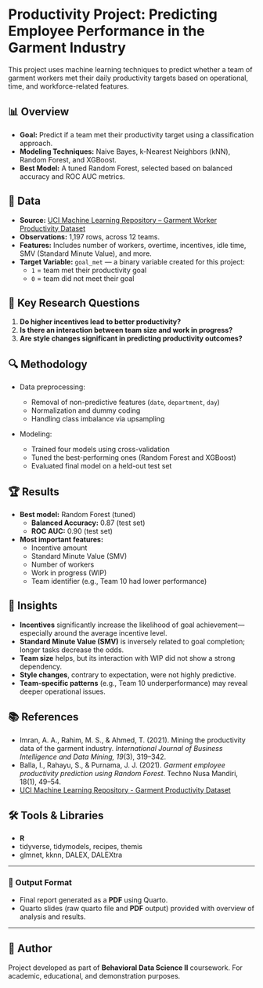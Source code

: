 # Productivity Project: Predicting Employee Performance in the Garment Industry

This project uses machine learning techniques to predict whether a team of garment workers met their daily productivity targets based on operational, time, and workforce-related features.

## 📊 Overview

- **Goal:** Predict if a team met their productivity target using a classification approach.
- **Modeling Techniques:** Naive Bayes, k-Nearest Neighbors (kNN), Random Forest, and XGBoost.
- **Best Model:** A tuned Random Forest, selected based on balanced accuracy and ROC AUC metrics.

## 📁 Data

- **Source:** [UCI Machine Learning Repository – Garment Worker Productivity Dataset](https://archive.ics.uci.edu/dataset/597/productivity+prediction+of+garment+employees)
- **Observations:** 1,197 rows, across 12 teams.
- **Features:** Includes number of workers, overtime, incentives, idle time, SMV (Standard Minute Value), and more.
- **Target Variable:** `goal_met` — a binary variable created for this project:
  - `1` = team met their productivity goal
  - `0` = team did not meet their goal

## 🧠 Key Research Questions

1. **Do higher incentives lead to better productivity?**
2. **Is there an interaction between team size and work in progress?**
3. **Are style changes significant in predicting productivity outcomes?**

## 🔍 Methodology

- Data preprocessing:
  - Removal of non-predictive features (`date`, `department`, `day`)
  - Normalization and dummy coding
  - Handling class imbalance via upsampling

- Modeling:
  - Trained four models using cross-validation
  - Tuned the best-performing ones (Random Forest and XGBoost)
  - Evaluated final model on a held-out test set

## 🏆 Results

- **Best model:** Random Forest (tuned)
  - **Balanced Accuracy:** 0.87 (test set)
  - **ROC AUC:** 0.90 (test set)
- **Most important features:**
  - Incentive amount
  - Standard Minute Value (SMV)
  - Number of workers
  - Work in progress (WIP)
  - Team identifier (e.g., Team 10 had lower performance)

## 📌 Insights

- **Incentives** significantly increase the likelihood of goal achievement—especially around the average incentive level.
- **Standard Minute Value (SMV)** is inversely related to goal completion; longer tasks decrease the odds.
- **Team size** helps, but its interaction with WIP did not show a strong dependency.
- **Style changes**, contrary to expectation, were not highly predictive.
- **Team-specific patterns** (e.g., Team 10 underperformance) may reveal deeper operational issues.

## 📚 References

- Imran, A. A., Rahim, M. S., & Ahmed, T. (2021). Mining the productivity data of the garment industry. *International Journal of Business Intelligence and Data Mining, 19*(3), 319–342.
- Balla, I., Rahayu, S., & Purnama, J. J. (2021). *Garment employee productivity prediction using Random Forest*. Techno Nusa Mandiri, 18(1), 49–54.
- [UCI Machine Learning Repository - Garment Productivity Dataset](https://archive.ics.uci.edu/dataset/597/productivity+prediction+of+garment+employees)

## 🛠 Tools & Libraries

- **R**
- tidyverse, tidymodels, recipes, themis
- glmnet, kknn, DALEX, DALEXtra

---

### 📄 Output Format

- Final report generated as a **PDF** using Quarto.
- Quarto slides (raw quarto file and **PDF** output) provided with overview of analysis and results. 

---

## 📌 Author

Project developed as part of **Behavioral Data Science II** coursework. For academic, educational, and demonstration purposes.

